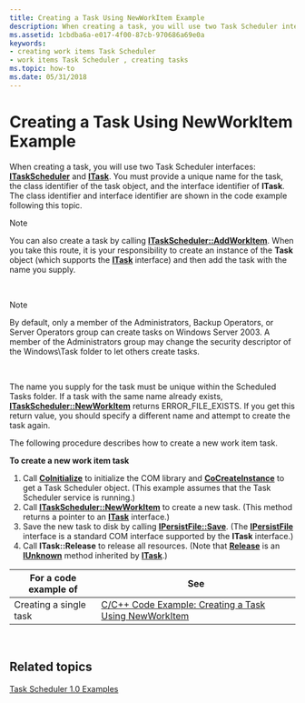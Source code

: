 ```yaml
---
title: Creating a Task Using NewWorkItem Example
description: When creating a task, you will use two Task Scheduler interfaces ITaskScheduler and ITask.
ms.assetid: 1cbdba6a-e017-4f00-87cb-970686a69e0a
keywords:
- creating work items Task Scheduler
- work items Task Scheduler , creating tasks
ms.topic: how-to
ms.date: 05/31/2018
---
```


# Creating a Task Using NewWorkItem Example

When creating a task, you will use two Task Scheduler interfaces: [**ITaskScheduler**](/windows/desktop/api/Mstask/nn-mstask-itaskscheduler) and [**ITask**](/windows/desktop/api/Mstask/nn-mstask-itask). You must provide a unique name for the task, the class identifier of the task object, and the interface identifier of **ITask**. The class identifier and interface identifier are shown in the code example following this topic.

> [!Note]  
> You can also create a task by calling [**ITaskScheduler::AddWorkItem**](/windows/desktop/api/Mstask/nf-mstask-itaskscheduler-addworkitem). When you take this route, it is your responsibility to create an instance of the **Task** object (which supports the [**ITask**](/windows/desktop/api/Mstask/nn-mstask-itask) interface) and then add the task with the name you supply.

 

> [!Note]  
> By default, only a member of the Administrators, Backup Operators, or Server Operators group can create tasks on Windows Server 2003. A member of the Administrators group may change the security descriptor of the Windows\\Task folder to let others create tasks.

 

The name you supply for the task must be unique within the Scheduled Tasks folder. If a task with the same name already exists, [**ITaskScheduler::NewWorkItem**](/windows/desktop/api/Mstask/nf-mstask-itaskscheduler-newworkitem) returns ERROR\_FILE\_EXISTS. If you get this return value, you should specify a different name and attempt to create the task again.

The following procedure describes how to create a new work item task.

**To create a new work item task**

1.  Call [**CoInitialize**](/windows/win32/api/objbase/nf-objbase-coinitialize) to initialize the COM library and [**CoCreateInstance**](/windows/win32/api/combaseapi/nf-combaseapi-cocreateinstance) to get a Task Scheduler object. (This example assumes that the Task Scheduler service is running.)
2.  Call [**ITaskScheduler::NewWorkItem**](/windows/desktop/api/Mstask/nf-mstask-itaskscheduler-newworkitem) to create a new task. (This method returns a pointer to an [**ITask**](/windows/desktop/api/Mstask/nn-mstask-itask) interface.)
3.  Save the new task to disk by calling [**IPersistFile::Save**](/windows/win32/api/objidl/nf-objidl-ipersistfile-save). (The [**IPersistFile**](/windows/win32/api/objidl/nn-objidl-ipersistfile) interface is a standard COM interface supported by the **ITask** interface.)
4.  Call **ITask::Release** to release all resources. (Note that [**Release**](/windows/win32/api/unknwn/nf-unknwn-iunknown-release) is an [**IUnknown**](/windows/win32/api/unknwn/nn-unknwn-iunknown) method inherited by [**ITask**](/windows/desktop/api/Mstask/nn-mstask-itask).)



| For a code example of  | See                                                                                                             |
|------------------------|-----------------------------------------------------------------------------------------------------------------|
| Creating a single task | [C/C++ Code Example: Creating a Task Using NewWorkItem](c-c-code-example-creating-a-task-using-newworkitem.md) |



 

## Related topics

<dl> <dt>

[Task Scheduler 1.0 Examples](task-scheduler-1-0-examples.md)
</dt> </dl>

 

 
